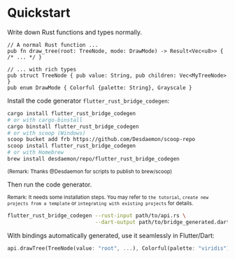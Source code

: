# Quickstart

Write down Rust functions and types normally.

```rust,ignore
// A normal Rust function ...
pub fn draw_tree(root: TreeNode, mode: DrawMode) -> Result<Vec<u8>> { /* ... */ }

// ... with rich types
pub struct TreeNode { pub value: String, pub children: Vec<MyTreeNode> }
pub enum DrawMode { Colorful {palette: String}, Grayscale }
```

Install the code generator `flutter_rust_bridge_codegen`:

```bash
cargo install flutter_rust_bridge_codegen
# or with cargo-binstall
cargo binstall flutter_rust_bridge_codegen
# or with scoop (Windows)
scoop bucket add frb https://github.com/Desdaemon/scoop-repo
scoop install flutter_rust_bridge_codegen
# or with Homebrew
brew install desdaemon/repo/flutter_rust_bridge_codegen
```

<small>(Remark: Thanks @Desdaemon for scripts to publish to brew/scoop)</small>

Then run the code generator.

<small>Remark: It needs some installation steps. You may refer to `the tutorial`, `create new projects from a template` or `integrating with existing projects` for details.</small>

```bash
flutter_rust_bridge_codegen --rust-input path/to/api.rs \
                            --dart-output path/to/bridge_generated.dart
```

With bindings automatically generated, use it seamlessly in Flutter/Dart:

```dart
api.drawTree(TreeNode(value: "root", ...), Colorful(palette: "viridis"));
```

